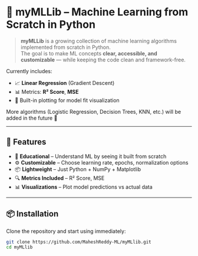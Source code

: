 # 🤖 myMLLib – Machine Learning from Scratch in Python

> **myMLLib** is a growing collection of machine learning algorithms implemented from scratch in Python.  
> The goal is to make ML concepts **clear, accessible, and customizable** — while keeping the code clean and framework-free.

Currently includes:
- 📈 **Linear Regression** (Gradient Descent)
- 📊 Metrics: **R² Score**, **MSE**
- 🎨 Built-in plotting for model fit visualization

More algorithms (Logistic Regression, Decision Trees, KNN, etc.) will be added in the future 🚀

---

## 🌟 Features
- 📝 **Educational** – Understand ML by seeing it built from scratch
- ⚙️ **Customizable** – Choose learning rate, epochs, normalization options
- 📦 **Lightweight** – Just Python + NumPy + Matplotlib
- 🔍 **Metrics Included** – R² Score, MSE
- 📊 **Visualizations** – Plot model predictions vs actual data

---

## 📦 Installation
Clone the repository and start using immediately:
```bash
git clone https://github.com/MaheshReddy-ML/myMLlib.git
cd myMLlib
